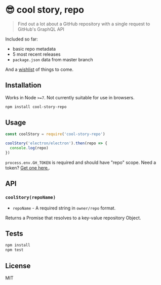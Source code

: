 # 😎 cool story, repo

> Find out a lot about a GitHub repository with a single request to GitHub's GraphQL API

Included so far:

- basic repo metadata
- 5 most recent releases
- `package.json` data from master branch

And a [wishlist](https://github.com/nice-registry/cool-story-repo/issues) of things to come.

## Installation

Works in Node `>=7`. Not currently suitable for use in browsers.

```sh
npm install cool-story-repo
```

## Usage

```js
const coolStory = require('cool-story-repo')

coolStory('electron/electron').then(repo => {
  console.log(repo)
})
```

`process.env.GH_TOKEN` is required and should have "repo" scope.
Need a token? [Get one here.](https://github.com/settings/tokens/new).

## API

### `coolStory(repoName)`

- `repoName` - A required string in `owner/repo` format.

Returns a Promise that resolves to a key-value repository Object.

## Tests

```sh
npm install
npm test
```

## License

MIT
